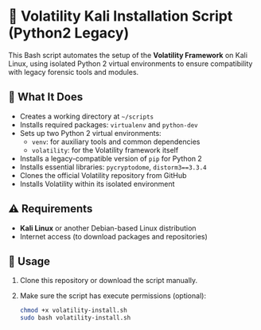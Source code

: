 # 🧠 Volatility Kali Installation Script (Python2 Legacy)

This Bash script automates the setup of the **Volatility Framework** on Kali Linux, using isolated Python 2 virtual environments to ensure compatibility with legacy forensic tools and modules.

## 🔧 What It Does

- Creates a working directory at `~/scripts`
- Installs required packages: `virtualenv` and `python-dev`
- Sets up two Python 2 virtual environments:
  - `venv`: for auxiliary tools and common dependencies
  - `volatility`: for the Volatility framework itself
- Installs a legacy-compatible version of `pip` for Python 2
- Installs essential libraries: `pycryptodome`, `distorm3==3.3.4`
- Clones the official Volatility repository from GitHub
- Installs Volatility within its isolated environment

## ⚠️ Requirements

- **Kali Linux** or another Debian-based Linux distribution
- Internet access (to download packages and repositories)

## 🚀 Usage

1. Clone this repository or download the script manually.
2. Make sure the script has execute permissions (optional):

   ```bash
   chmod +x volatility-install.sh
   sudo bash volatility-install.sh
